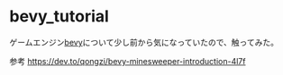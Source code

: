# bevy_tutorial

ゲームエンジン[bevy](https://bevyengine.org/)について少し前から気になっていたので、触ってみた。

参考
https://dev.to/qongzi/bevy-minesweeper-introduction-4l7f
